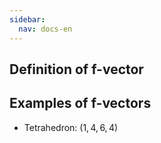 ```yaml
---
sidebar:
  nav: docs-en
---
```


## Definition of f-vector

## Examples of f-vectors

* Tetrahedron: $(1,4,6,4)$
